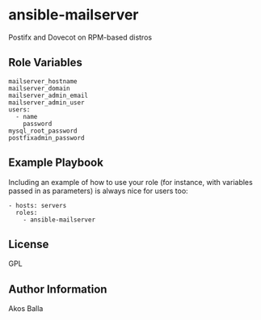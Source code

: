 ansible-mailserver
==================

Postifx and Dovecot on RPM-based distros


Role Variables
--------------

    mailserver_hostname
    mailserver_domain
    mailserver_admin_email
    mailserver_admin_user
    users:
      - name
        password
    mysql_root_password
    postfixadmin_password
Example Playbook
----------------

Including an example of how to use your role (for instance, with variables passed in as parameters) is always nice for users too:

    - hosts: servers
      roles:
        - ansible-mailserver

License
-------

GPL

Author Information
------------------

Akos Balla
